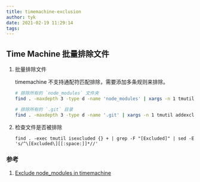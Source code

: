 ```yaml
---
title: timemachine-exclusion
author: tyk
date: 2021-02-19 11:29:14
tags:
---
```

## Time Machine 批量排除文件

1. 批量排除文件

	timemachine 不支持通配符匹配排除，需要添加多条规则来排除。

	``` bash
	# 排除所有的 `node_modules` 文件夹
	find . -maxdepth 3 -type d -name 'node_modules' | xargs -n 1 tmutil addexclusion

	# 排除所有的 `.git` 目录
	find . -maxdepth 3 -type d -name '.git' | xargs -n 1 tmutil addexclusion
	```

2. 检查文件是否被排除 

	```
	find . -exec tmutil isexcluded {} + | grep -F "[Excluded]" | sed -E 's/^\[Excluded\][[:space:]]*//'
	```

### 参考

1. [Exclude node_modules in timemachine](https://gist.github.com/peterdemartini/4c918635208943e7a042ff5ffa789fc1)